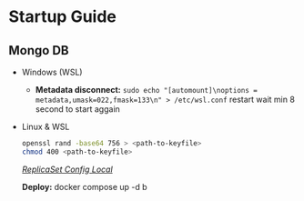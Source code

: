 # Startup Guide

## Mongo DB
* Windows (WSL)
    * **Metadata disconnect:** `sudo echo "[automount]\noptions = metadata,umask=022,fmask=133\n" > /etc/wsl.conf` restart wait min 8 second to start aggain
* Linux & WSL 
    ```bash 
    openssl rand -base64 756 > <path-to-keyfile>
    chmod 400 <path-to-keyfile>
    ```
    <em style=color:gray;> [ReplicaSet Config Local](https://www.mongodb.com/docs/manual/tutorial/deploy-replica-set-with-keyfile-access-control/) </em>

    **Deploy:** docker compose up -d  b 


